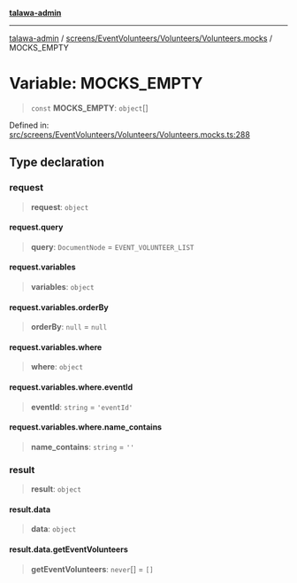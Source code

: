 [**talawa-admin**](../../../../../README.md)

***

[talawa-admin](../../../../../modules.md) / [screens/EventVolunteers/Volunteers/Volunteers.mocks](../README.md) / MOCKS\_EMPTY

# Variable: MOCKS\_EMPTY

> `const` **MOCKS\_EMPTY**: `object`[]

Defined in: [src/screens/EventVolunteers/Volunteers/Volunteers.mocks.ts:288](https://github.com/bint-Eve/talawa-admin/blob/16ddeb98e6868a55bca282e700a8f4212d222c01/src/screens/EventVolunteers/Volunteers/Volunteers.mocks.ts#L288)

## Type declaration

### request

> **request**: `object`

#### request.query

> **query**: `DocumentNode` = `EVENT_VOLUNTEER_LIST`

#### request.variables

> **variables**: `object`

#### request.variables.orderBy

> **orderBy**: `null` = `null`

#### request.variables.where

> **where**: `object`

#### request.variables.where.eventId

> **eventId**: `string` = `'eventId'`

#### request.variables.where.name\_contains

> **name\_contains**: `string` = `''`

### result

> **result**: `object`

#### result.data

> **data**: `object`

#### result.data.getEventVolunteers

> **getEventVolunteers**: `never`[] = `[]`
